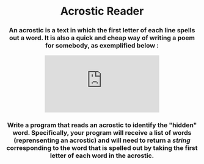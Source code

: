 <div align = 'center'>

# Acrostic Reader

</div>

<div align = 'center'>

<h3>An acrostic is a text in which the first letter of each line spells out a word. It is also a quick and cheap way of writing a poem for somebody, as exemplified below :</h3>

![Acrostic Image](http://treasuredpoem.com/Acrostic-Poem.html)

<h3>Write a program that reads an acrostic to identify the "hidden" word. Specifically, your program will receive a list of words (reprensenting an acrostic) and will need to return a <em>string</em> corresponding to the word that is spelled out by taking the first letter of each word in the acrostic.</h3>

</div>
